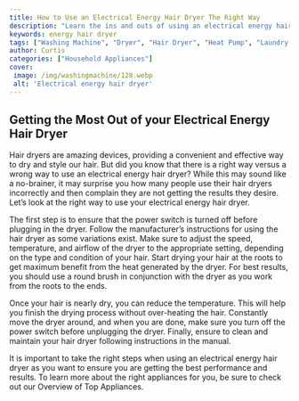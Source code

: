 ```yaml
---
title: How to Use an Electrical Energy Hair Dryer The Right Way
description: "Learn the ins and outs of using an electrical energy hair dryer correctly Get the most out of your dryer with this easy step-by-step guide and discover the secrets to achieving salon-quality results at home"
keywords: energy hair dryer
tags: ["Washing Machine", "Dryer", "Hair Dryer", "Heat Pump", "Laundry Appliances", "Appliance Consumption"]
author: Curtis
categories: ["Household Appliances"]
cover: 
 image: /img/washingmachine/128.webp
 alt: 'Electrical energy hair dryer'
---
```

## Getting the Most Out of your Electrical Energy Hair Dryer

Hair dryers are amazing devices, providing a convenient and effective way to dry and style our hair. But did you know that there is a right way versus a wrong way to use an electrical energy hair dryer? While this may sound like a no-brainer, it may surprise you how many people use their hair dryers incorrectly and then complain they are not getting the results they desire. Let’s look at the right way to use your electrical energy hair dryer.

The first step is to ensure that the power switch is turned off before plugging in the dryer. Follow the manufacturer’s instructions for using the hair dryer as some variations exist. Make sure to adjust the speed, temperature, and airflow of the dryer to the appropriate setting, depending on the type and condition of your hair. Start drying your hair at the roots to get maximum benefit from the heat generated by the dryer. For best results, you should use a round brush in conjunction with the dryer as you work from the roots to the ends.

Once your hair is nearly dry, you can reduce the temperature. This will help you finish the drying process without over-heating the hair. Constantly move the dryer around, and when you are done, make sure you turn off the power switch before unplugging the dryer. Finally, ensure to clean and maintain your hair dryer following instructions in the manual.

It is important to take the right steps when using an electrical energy hair dryer as you want to ensure you are getting the best performance and results. To learn more about the right appliances for you, be sure to check out our Overview of Top Appliances.
